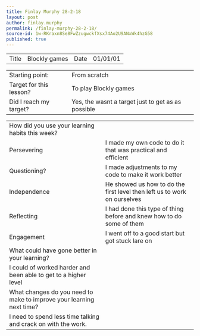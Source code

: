 ```yaml
---
title: Finlay Murphy 28-2-18
layout: post
author: finlay.murphy
permalink: /finlay-murphy-28-2-18/
source-id: 1w-RKraxn8Se8FwZzugwckfXsx74Ao2U9ANxWk4hzG58
published: true
---
```

<table>
  <tr>
    <td>Title</td>
    <td>Blockly games </td>
    <td>Date</td>
    <td>01/01/01</td>
  </tr>
</table>


<table>
  <tr>
    <td>Starting point:</td>
    <td>From scratch</td>
  </tr>
  <tr>
    <td>Target for this lesson?</td>
    <td>To play Blockly games</td>
  </tr>
  <tr>
    <td>Did I reach my target? </td>
    <td>Yes,  the wasnt a target just to get as as possible </td>
  </tr>
</table>


<table>
  <tr>
    <td>How did you use your learning habits this week?</td>
    <td></td>
  </tr>
  <tr>
    <td>Persevering</td>
    <td>I made my own code to do it that was practical and efficient</td>
  </tr>
  <tr>
    <td>Questioning?</td>
    <td>I made adjustments to my code to make it work better</td>
  </tr>
  <tr>
    <td>Independence</td>
    <td>He showed us how to do the first level then left us to work on ourselves  </td>
  </tr>
  <tr>
    <td>Reflecting</td>
    <td>I had done this type of thing before and knew how to do some of them</td>
  </tr>
  <tr>
    <td>Engagement</td>
    <td>I went off to a good start but got stuck lare on</td>
  </tr>
  <tr>
    <td>What could have gone better in your learning?</td>
    <td></td>
  </tr>
  <tr>
    <td>I could of worked harder and been able to get to a higher level </td>
    <td></td>
  </tr>
  <tr>
    <td>What changes do you need to make to improve your learning next time?</td>
    <td></td>
  </tr>
  <tr>
    <td>I need to spend less time talking and crack on with the work.</td>
    <td></td>
  </tr>
</table>


